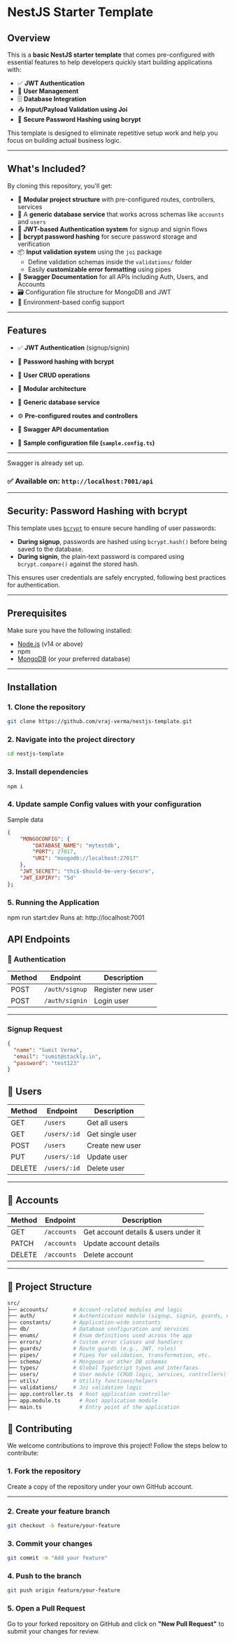 # NestJS Starter Template

## Overview

This is a **basic NestJS starter template** that comes pre-configured with essential features to help developers quickly start building applications with:

- ✅ **JWT Authentication**
- 👤 **User Management**
- 🗄️ **Database Integration**
- 📥 **Input/Payload Validation using Joi**
- 🔐 **Secure Password Hashing using bcrypt**

This template is designed to eliminate repetitive setup work and help you focus on building actual business logic.

---

## What's Included?

By cloning this repository, you'll get:

- 🧱 **Modular project structure** with pre-configured routes, controllers, services
- 🧩 A **generic database service** that works across schemas like `accounts` and `users`
- 🔐 **JWT-based Authentication system** for signup and signin flows
- 🔐 **bcrypt password hashing** for secure password storage and verification
- 📦 **Input validation system** using the `joi` package  
  - Define validation schemas inside the `validations/` folder  
  - Easily **customizable error formatting** using pipes
- 📄 **Swagger Documentation** for all APIs including Auth, Users, and Accounts
- 🗃️ Configuration file structure for MongoDB and JWT
- 🔁 Environment-based config support

---

## Features

- ✅ **JWT Authentication** (signup/signin)
- 🔐 **Password hashing with bcrypt**
- 👤 **User CRUD operations**
- 🧱 **Modular architecture**
- 🧩 **Generic database service**
- ⚙️ **Pre-configured routes and controllers**
- 📄 **Swagger API documentation**

- 📝 **Sample configuration file (`sample.config.ts`)**

---


Swagger is already set up.

### ✅ Available on: `http://localhost:7001/api`

---

## Security: Password Hashing with bcrypt

This template uses [`bcrypt`](https://www.npmjs.com/package/bcrypt) to ensure secure handling of user passwords:

- **During signup**, passwords are hashed using `bcrypt.hash()` before being saved to the database.
- **During signin**, the plain-text password is compared using `bcrypt.compare()` against the stored hash.

This ensures user credentials are safely encrypted, following best practices for authentication.

---


## Prerequisites

Make sure you have the following installed:

- [Node.js](https://nodejs.org/) (v14 or above)
- npm
- [MongoDB](https://www.mongodb.com/lp/cloud/atlas/) (or your preferred database)

---

## Installation

### 1. Clone the repository

```bash
git clone https://github.com/vraj-verma/nestjs-template.git
```

### 2. Navigate into the project directory

```bash
cd nestjs-template
```

### 3. Install dependencies
```bash
npm i
```

### 4. Update sample Config values with your configuration
Sample data 
```json
{
    "MONGOCONFIG": {
        "DATABASE_NAME": "mytestdb",
        "PORT": 27017,
        "URI": "mongodb://localhost:27017"
    },
    "JWT_SECRET": "thi$-$hould-be-very-$ecure",
    "JWT_EXPIRY": "5d"
};
```


### 5. Running the Application
npm run start:dev
Runs at: http://localhost:7001



## API Endpoints

### 🔐 Authentication

| Method | Endpoint       | Description       |
| ------ | -------------- | ----------------- |
| POST   | `/auth/signup` | Register new user |
| POST   | `/auth/signin` | Login user        |

---

### Signup Request

```json
{
  "name": "Sumit Verma",
  "email": "sumit@stackly.in",
  "password": "test123"
}

```
## 👥 Users

| Method | Endpoint     | Description     |
| ------ | ------------ | --------------- |
| GET    | `/users`     | Get all users   |
| GET    | `/users/:id` | Get single user |
| POST   | `/users`     | Create new user |
| PUT    | `/users/:id` | Update user     |
| DELETE | `/users/:id` | Delete user     |

---

## 👥 Accounts

| Method | Endpoint    | Description                          |
| ------ | ----------- | ------------------------------------ |
| GET    | `/accounts` | Get account details & users under it |
| PATCH  | `/accounts` | Update account details               |
| DELETE | `/accounts` | Delete account                       |

---

## 📁 Project Structure

```bash
src/
├── accounts/        # Account-related modules and logic
├── auth/            # Authentication module (signup, signin, guards, etc.)
├── constants/       # Application-wide constants
├── db/              # Database configuration and services
├── enums/           # Enum definitions used across the app
├── errors/          # Custom error classes and handlers
├── guards/          # Route guards (e.g., JWT, roles)
├── pipes/           # Pipes for validation, transformation, etc.
├── schema/          # Mongoose or other DB schemas
├── types/           # Global TypeScript types and interfaces
├── users/           # User module (CRUD logic, services, controllers)
├── utils/           # Utility functions/helpers
├── validations/     # Joi validation logic
├── app.controller.ts  # Root application controller
├── app.module.ts      # Root application module
├── main.ts            # Entry point of the application

```


## 🤝 Contributing

We welcome contributions to improve this project! Follow the steps below to contribute:

### 1. Fork the repository

Create a copy of the repository under your own GitHub account.

---

### 2. Create your feature branch

```bash
git checkout -b feature/your-feature
```

### 3. Commit your changes

```bash
git commit -m "Add your feature"
```

### 4. Push to the branch
```bash
git push origin feature/your-feature
```

### 5. Open a Pull Request

Go to your forked repository on GitHub and click on **"New Pull Request"** to submit your changes for review.

